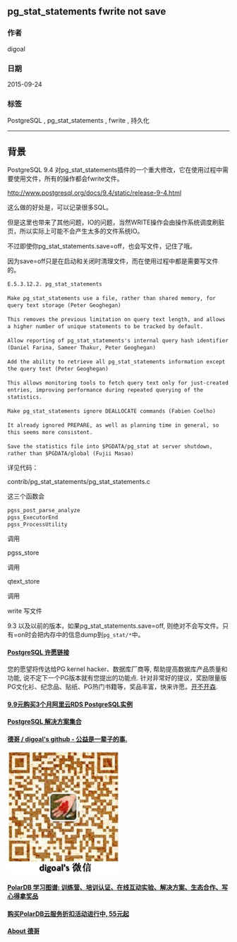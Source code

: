 ## pg_stat_statements fwrite not save  
                                                                                                                         
### 作者                                                                                                        
digoal                                                                                                        
                                                                                                        
### 日期                                                                                                         
2015-09-24                                                                                             
                                                                                                          
### 标签                                                                                                        
PostgreSQL , pg_stat_statements , fwrite , 持久化     
                                                                                                                    
----                                                                                                                    
                                                                                                                     
## 背景                                             
PostgreSQL 9.4 对pg_stat_statements插件的一个重大修改，它在使用过程中需要使用文件，所有的操作都会fwrite文件。  
  
http://www.postgresql.org/docs/9.4/static/release-9-4.html  
  
这么做的好处是，可以记录很多SQL。  
  
但是这里也带来了其他问题，IO的问题，当然WRITE操作会由操作系统调度刷脏页，所以实际上可能不会产生太多的文件系统IO。  
  
不过即使你pg_stat_statements.save=off，也会写文件，记住了哦。  
  
因为save=off只是在启动和关闭时清理文件，而在使用过程中都是需要写文件的。  
  
```  
E.5.3.12.2. pg_stat_statements  
  
Make pg_stat_statements use a file, rather than shared memory, for query text storage (Peter Geoghegan)  
  
This removes the previous limitation on query text length, and allows a higher number of unique statements to be tracked by default.  
  
Allow reporting of pg_stat_statements's internal query hash identifier (Daniel Farina, Sameer Thakur, Peter Geoghegan)  
  
Add the ability to retrieve all pg_stat_statements information except the query text (Peter Geoghegan)  
  
This allows monitoring tools to fetch query text only for just-created entries, improving performance during repeated querying of the statistics.  
  
Make pg_stat_statements ignore DEALLOCATE commands (Fabien Coelho)  
  
It already ignored PREPARE, as well as planning time in general, so this seems more consistent.  
  
Save the statistics file into $PGDATA/pg_stat at server shutdown, rather than $PGDATA/global (Fujii Masao)  
```  
  
详见代码：  
  
contrib/pg_stat_statements/pg_stat_statements.c  
  
  
这三个函数会  
  
```  
pgss_post_parse_analyze  
pgss_ExecutorEnd  
pgss_ProcessUtility  
```  
  
调用  
  
pgss_store  
  
调用  
  
qtext_store  
  
调用  
  
write 写文件  
  
9\.3 以及以前的版本，如果pg_stat_statements.save=off, 则绝对不会写文件。只有=on时会把内存中的信息dump到```pg_stat/*```中。  
  
  
  
  
  
  
  
  
  
  
  
  
  
  
  
  
  
  
  
  
  
  
  
  
  
  
  
  
  
  
  
  
  
  
  
  
  
  
  
  
  
  
  
  
  
  
  
  
  
  
  
  
  
  
  
  
  
  
  
  
  
  
  
  
  
  
  
  
  
  
  
  
  
#### [PostgreSQL 许愿链接](https://github.com/digoal/blog/issues/76 "269ac3d1c492e938c0191101c7238216")
您的愿望将传达给PG kernel hacker、数据库厂商等, 帮助提高数据库产品质量和功能, 说不定下一个PG版本就有您提出的功能点. 针对非常好的提议，奖励限量版PG文化衫、纪念品、贴纸、PG热门书籍等，奖品丰富，快来许愿。[开不开森](https://github.com/digoal/blog/issues/76 "269ac3d1c492e938c0191101c7238216").  
  
  
#### [9.9元购买3个月阿里云RDS PostgreSQL实例](https://www.aliyun.com/database/postgresqlactivity "57258f76c37864c6e6d23383d05714ea")
  
  
#### [PostgreSQL 解决方案集合](https://yq.aliyun.com/topic/118 "40cff096e9ed7122c512b35d8561d9c8")
  
  
#### [德哥 / digoal's github - 公益是一辈子的事.](https://github.com/digoal/blog/blob/master/README.md "22709685feb7cab07d30f30387f0a9ae")
  
  
![digoal's wechat](../pic/digoal_weixin.jpg "f7ad92eeba24523fd47a6e1a0e691b59")
  
  
#### [PolarDB 学习图谱: 训练营、培训认证、在线互动实验、解决方案、生态合作、写心得拿奖品](https://www.aliyun.com/database/openpolardb/activity "8642f60e04ed0c814bf9cb9677976bd4")
  
  
#### [购买PolarDB云服务折扣活动进行中, 55元起](https://www.aliyun.com/activity/new/polardb-yunparter?userCode=bsb3t4al "e0495c413bedacabb75ff1e880be465a")
  
  
#### [About 德哥](https://github.com/digoal/blog/blob/master/me/readme.md "a37735981e7704886ffd590565582dd0")
  
